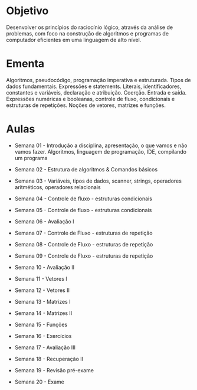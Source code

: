 
# Objetivo
Desenvolver os princípios do raciocínio lógico, através da análise de
problemas, com foco na construção de algoritmos e programas de
computador eficientes em uma linguagem de alto nível.

# Ementa
Algoritmos, pseudocódigo, programação imperativa e estruturada. Tipos
de dados fundamentais. Expressões e statements. Literais,
identificadores, constantes e variáveis, declaração e atribuição. Coerção.
Entrada e saída. Expressões numéricas e booleanas, controle de fluxo,
condicionais e estruturas de repetições. Noções de vetores, matrizes e
funções.

# Aulas

* Semana 01 - Introdução a disciplina, apresentação, o que vamos e não vamos fazer. Algoritmos, linguagem de programação, IDE, compilando um programa

* Semana 02 - Estrutura de algoritmos & Comandos básicos

* Semana 03 - Variáveis, tipos de dados, scanner, strings, operadores aritméticos, operadores relacionais

* Semana 04 - Controle de fluxo - estruturas condicionais

* Semana 05 - Controle de fluxo - estruturas condicionais

* Semana 06 - Avaliação I

* Semana 07 - Controle de Fluxo - estruturas de repetição

* Semana 08 - Controle de Fluxo - estruturas de repetição

* Semana 09 - Controle de Fluxo - estruturas de repetição

* Semana 10 - Avaliação II

* Semana 11 - Vetores I

* Semana 12 - Vetores II

* Semana 13 - Matrizes I

* Semana 14 - Matrizes II

* Semana 15 - Funções

* Semana 16 - Exercícios

* Semana 17 - Avaliação III

* Semana 18 - Recuperação II

* Semana 19 - Revisão pré-exame

* Semana 20 - Exame
